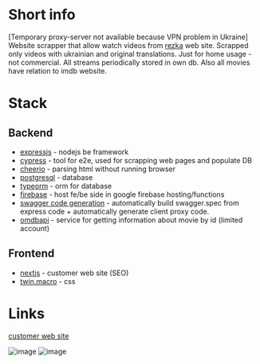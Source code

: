 # Short info

[Temporary proxy-server not available because VPN problem in Ukraine]
Website scrapper that allow watch videos from [rezka](https://rezka.ag/) web site. Scrapped only videos with ukrainian and original translations. Just for home usage - not commercial. All streams periodically stored in own db. Also all movies have relation to imdb website.

# Stack

## Backend

- [expressjs](https://expressjs.com/) - nodejs be framework
- [cypress](https://docs.cypress.io/guides/overview/why-cypress) - tool for e2e, used for scrapping web pages and populate DB
- [cheerio](https://cheerio.js.org/) - parsing html without running browser
- [postgresql](https://www.postgresql.org/) - database
- [typeorm](https://typeorm.io/) - orm for database
- [firebase](https://firebase.google.com/docs/functions) - host fe/be side in google firebase hosting/functions
- [swagger code generation](https://github.com/mgerasika/typescript-to-swagger) - automatically build swagger.spec from express code + automatically generate client proxy code.
- [omdbapi](http://www.omdbapi.com/) - service for getting information about movie by id (limited account)

## Frontend

- [nextjs](https://nextjs.org/) - customer web site (SEO)
- [twin.macro](https://github.com/ben-rogerson/twin.macro) - css

# Links

[customer web site](https://ua-video-online.web.app/)

![image](https://github.com/mgerasika/ua-video-online/assets/10614750/1ebb5e0c-8478-4085-bc2e-49d9e1d1fe43)
![image](https://github.com/mgerasika/ua-video-online/assets/10614750/e35f9e39-69a6-4a6f-be34-22067a24e9e3)
